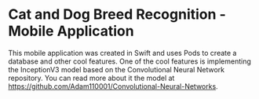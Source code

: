 # Cat and Dog Breed Recognition - Mobile Application

This mobile application was created in Swift and uses Pods to create a database and other cool features. One of the cool features is implementing the InceptionV3 model based on the Convolutional Neural Network repository. You can read more about it the model at https://github.com/Adam110001/Convolutional-Neural-Networks.

